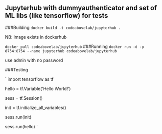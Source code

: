 ## Jupyterhub with dummyauthenticator and set of ML libs (like tensorflow) for tests


###Building
`
docker build -t codeabovelab/jupyterhub .
`

NB: image exists in dockerhub

`
docker pull codeabovelab/jupyterhub
`
###Running
`
docker run -d -p 8754:8754 --name jupyterhub codeabovelab/jupyterhub
`

use admin with no password 

###Testing

`
import tensorflow as tf

hello = tf.Variable('Hello World!')

sess = tf.Session()

init = tf.initialize_all_variables()

sess.run(init)

sess.run(hello)
`